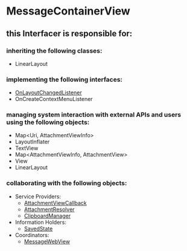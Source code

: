 # MessageContainerView
## this Interfacer is responsible for: 
### inheriting the following classes: 
* LinearLayout
### implementing the following interfaces:
* [OnLayoutChangedListener](../ServiceProviders/OnLayoutChangedListener.md) 
* OnCreateContextMenuListener
### managing system interaction with external APIs and users using the following objects: 
* Map<Uri, AttachmentViewInfo>
* LayoutInflater
* TextView
* Map<AttachmentViewInfo, AttachmentView>
* View
* LinearLayout
### collaborating with the following objects: 
* Service Providers: 
	* [AttachmentViewCallback](../ServiceProviders/AttachmentViewCallback.md) 
	* [AttachmentResolver](../ServiceProviders/AttachmentResolver.md) 
	* [ClipboardManager](../ServiceProviders/ClipboardManager.md) 
* Information Holders: 
	* [SavedState](../InformationHolders/SavedState.md) 
* Coordinators: 
	* [MessageWebView](../Coordinators/MessageWebView.md) 
